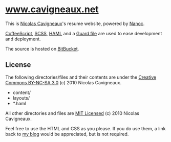 www.cavigneaux.net
==================

This is [Nicolas Cavigneaux][1]'s resume website, powered by [Nanoc][2].

[CoffeeScript][7], [SCSS][8], [HAML][9] and a [Guard file][10] are used to ease development and deployment.

The source is hosted on [BitBucket][5].

## License

The following directories/files and their contents are under the [Creative Commons BY-NC-SA 3.0][3] (c) 2010 Nicolas Cavigneaux.

- content/
- layouts/
- *.haml

All other directories and files are [MIT Licensed][4] (c) 2010 Nicolas Cavigneaux.

Feel free to use the HTML and CSS as you please. If you do use them, a link back to [my blog][6] would be appreciated, but is not required.

[1]: http://www.cavigneaux.net
[2]: http://nanoc.stoneship.org/
[3]: http://creativecommons.org/licenses/by-nc-sa/3.0/us/
[4]: http://en.wikipedia.org/wiki/MIT_License
[5]: http://www.bitbucket.com/Bounga/cavigneaux.net
[6]: http://www.bounga.org
[7]: http://jashkenas.github.com/coffee-script/
[8]: http://sass-lang.com/
[9]: http://haml-lang.com/
[10]: https://github.com/guard/guard